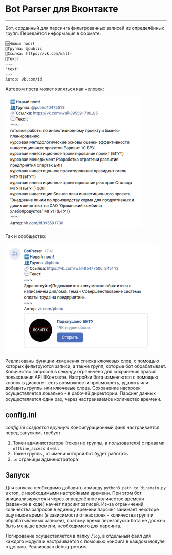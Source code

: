 # Bot Parser для Вконтакте
---
Бот, созданный для парсинга фильтрованных записей из определённых групп.
Передаётся информация в формате:

```
🆕Новый пост!
👥Группа: @public
🔗Ссылка: https://vk.com/wall-
💬Текст:
~~~
'text'
~~~
Автор: vk.com/id
```

Автором поста может являться как человек:

![Автор - человек](screenshots/human.png)

Так и сообщество:

![Автор - сообщество](screenshots/group.png)

Реализованы функции изменения списка ключевых слов, с помощью которых фильтруются записи, а также групп, которые бот обрабатывает. Количество запросов в секунду ограничено для сохранения правил пользования API ВКонтакте. 
Настройки бота изменяются с помощью кнопок в диалоге - есть возможности просмотреть, удалить или добавить группы или ключевые слова. Сохранение настроек осуществляется локально - в рабочей директории. Парсинг данных осуществляется один раз, через настраиваемое количество времени.

## config.ini
*config.ini создаётся вручную*
Конфигурационный файл настраивается перед запуском, требует 
1. Токен администратора (токен не группы, а пользователя) с правами `offline_access` и `wall`
2. Токен группы, от имени которой бот будет работать
3. `id` страницы администратора

## Запуск
Для запуска необходимо добавить команду  `python3 path_to_dir/main.py` в cron, с необходимыми настройками времени. При этом бот инициализируется и через определённое количество времени (заданное в коде) начнёт парсинг записей. Из-за ограничений количества запросов в единицу времени парсинг занимает некоторе ощутимое время (в зависимости от настроек - количества групп и обрабатываемых записей), поэтому время перезапуска бота не должно быть меньше времени, необходимого для парсинга.

Логирование осуществляется в папку `/log`, в отдельный файл для каждого модуля и настраивается с помощью конфига в каждом модуле отдельно. Реализован debug-режим.

